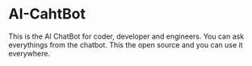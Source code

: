 # AI-CahtBot 

This is the AI ChatBot for coder, developer and engineers. You can ask everythings from the chatbot. This the open source and you can use it everywhere. 
  
